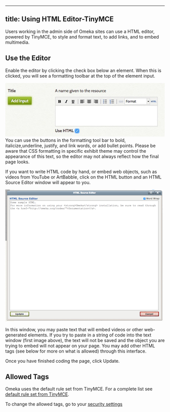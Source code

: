 ---
title: Using HTML Editor-TinyMCE
----
Users working in the admin side of Omeka sites can use a HTML editor, powered by TinyMCE, to style and format text, to add links, and to embed multimedia.

Use the Editor
----------------------------------------------------------------

Enable the editor by clicking the check box below an element. When this is clicked, you will see a formatting toolbar at the top of the element input.

![Title element field with Use HTML checked](/doc_files/Wysiwyg_item.jpg)
You can use the buttons in the formatting tool bar to bold, italicize,underline, justify, and link words, or add bullet points. Please be aware that CSS formatting in specific exhibit theme may control the appearance of this text, so the editor may not always reflect how the final page looks.

If you want to write HTML code by hand, or embed web objects, such as videos from YouTube or ArtBabble, click on the HTML button and an HTML Source Editor window will appear to you.

![Exhibit htmleditor.png](/doc_files/Exhibit_htmleditor.png)

In this window, you may paste text that will embed videos or other web-generated elements. If you try to paste in a string of code into the text window (first image above), the text will not be saved and the object you are trying to embed will not appear on your page. You may add other HTML tags (see below for more on what is allowed) through this interface.

Once you have finished coding the page, click Update.

Allowed Tags
----------------------------------------------------------------
Omeka uses the default rule set from TinyMCE. For a complete list see [default rule set from TinyMCE](http://tinymce.moxiecode.com/wiki.php/Configuration:valid_elements).

To change the allowed tags, go to your [security settings](../Admin/Settings/Security_Settings)